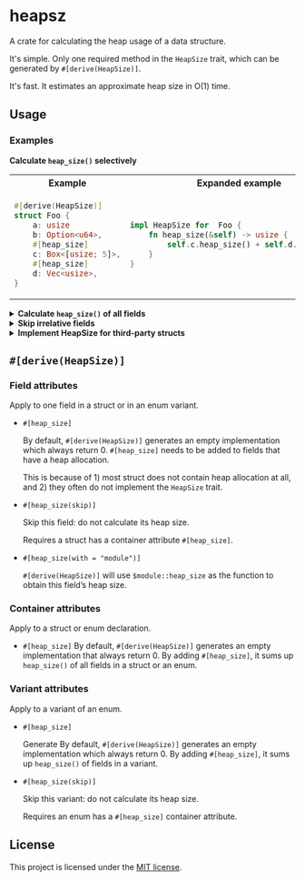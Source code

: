 # heapsz

A crate for calculating the heap usage of a data structure.

It's simple. Only one required method in the `HeapSize` trait, which can be
generated by `#[derive(HeapSize)]`.

It's fast. It estimates an approximate heap size in O(1) time.

## Usage

### Examples

<!-- Begin **Calculate `heap_size()` selectively** -->

**Calculate `heap_size()` selectively**

<table>
<tr><th> Example </th><th> Expanded example </th></tr>
<tr><td>

```rust
#[derive(HeapSize)]
struct Foo {
    a: usize
    b: Option<u64>,
    #[heap_size]
    c: Box<[usize; 5]>,
    #[heap_size]
    d: Vec<usize>,
}
```

</td><td>

```rust
impl HeapSize for  Foo {
    fn heap_size(&self) -> usize {
        self.c.heap_size() + self.d.heap_size()
    }
}
```

</td></tr>
</table>

<!-- End **Calculate `heap_size()` selectively** -->

<!-- Begin **Calculate `heap_size()` of all fields** -->

<details>
<summary><b>Calculate <code>heap_size()</code> of all fields</b></summary>
<table>
<tr><th> Example </th><th> Expanded example </th></tr>
<tr><td>

```rust
#[derive(HeapSize)]
#[heap_size]
struct Foo {
    a: usize
    b: Option<u64>,
    c: Box<[usize; 5]>,
    d: Vec<usize>,
}
```

</td><td>

```rust
impl HeapSize for  Foo {
    fn heap_size(&self) -> usize {
        self.a.heap_size()
            + self.b.heap_size()
            + self.c.heap_size()
            + self.d.heap_size()
    }
}
```

</td></tr>
</table>
</details>

<!-- End **Calculate `heap_size()` of all fields** -->

<!-- Begin **Skip irrelative fields** -->

<details>
<summary><b>Skip irrelative fields</b></summary>
<table>
<tr><th> Example </th><th> Expanded example </th></tr>
<tr><td>

```rust
#[derive(HeapSize)]
#[heap_size]
struct Foo {
    a: usize
    b: Option<u64>,
    #[heap_size(skip)]
    c: Arc<[usize; 5]>,
    d: Vec<usize>,
}
```

</td><td>

```rust
impl HeapSize for  Foo {
    fn heap_size(&self) -> usize {
        self.a.heap_size()
            + self.b.heap_size()
            + self.d.heap_size()
    }
}
```

</td></tr>
</table>
</details>

<!-- End **Skip irrelative fields** -->

<!-- Begin **Implement HeapSize for third-party struct** -->

<details>
<summary><b>Implement HeapSize for third-party structs</b></summary>
<table>
<tr><th> Example </th><th> Expanded example </th></tr>
<tr><td>

```rust
mod bytes_heap_size {
    pub heap_size(
        b: &Bytes
    ) -> usize {
        b.len()
    }
}

#[derive(HeapSize)]
#[heap_size]
struct Foo {
    a: usize
    b: Option<u64>,
    c: Box<[usize; 5]>,
    d: Bytes,
}
```

</td><td>

```rust
impl HeapSize for  Foo {
    fn heap_size(&self) -> usize {
        self.a.heap_size()
            + self.b.heap_size()
            + bytes_heap_size::heap_size(&self.d)
    }
}
```

</td></tr>
</table>
</details>

<!-- End **Implement HeapSize for third-party struct** -->

## `#[derive(HeapSize)]`

### Field attributes

Apply to one field in a struct or in an enum variant.

* `#[heap_size]`

  By default, `#[derive(HeapSize)]` generates an empty implementation which
  always return 0. `#[heap_size]` needs to be added to fields that have a heap
  allocation.

  This is because of 1) most struct does not contain heap allocation at all,
  and 2) they often do not implement the `HeapSize` trait.

* `#[heap_size(skip)]`

  Skip this field: do not calculate its heap size.

  Requires a struct has a container attribute `#[heap_size]`.

* `#[heap_size(with = "module")]`

  `#[derive(HeapSize)]` will use `$module::heap_size` as the function to obtain
  this field’s heap size.

### Container attributes

Apply to a struct or enum declaration.

* `#[heap_size]`
  By default, `#[derive(HeapSize)]` generates an empty implementation that
  always return 0. By adding `#[heap_size]`, it sums up `heap_size()` of all
  fields in a struct or an enum.

### Variant attributes

Apply to a variant of an enum.

* `#[heap_size]`

  Generate
  By default, `#[derive(HeapSize)]` generates an empty implementation which
  always return 0. By adding `#[heap_size]`, it sums up `heap_size()` of fields
  in a variant.

* `#[heap_size(skip)]`

  Skip this variant: do not calculate its heap size.

  Requires an enum has a `#[heap_size]` container attribute.

## License

This project is licensed under the [MIT license](https://github.com/overvenus/heapsz/blob/main/LICENSE).
